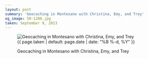 ```yaml
---
layout: post
summary: 'Geocaching in Montesano with Christina, Emy, and Trey'
og_image: 50-1280.jpg
taken: September 9, 2013
---
```


<figure class="post" data-src="{{ site.assets_url }}/{{ page.og_image }}">
<img alt="Geocaching in Montesano with Christina, Emy, and Trey" sizes="(min-width: 700px) 50vw, calc(100vw - 2rem)" src="{{ site.assets_url }}/50-640.jpg" srcset="{{ site.assets_url }}/50-1280.jpg 1280w, {{ site.assets_url }}/50-960.jpg 960w, {{ site.assets_url }}/50-640.jpg 640w, {{ site.assets_url }}/50-320.jpg 320w"/>
<figcaption>
<time>{{ page.taken | default: page.date | date: "%B %-d, %Y" }}</time>
<p>Geocaching in Montesano with Christina, Emy, and Trey</p>
</figcaption>
</figure>
